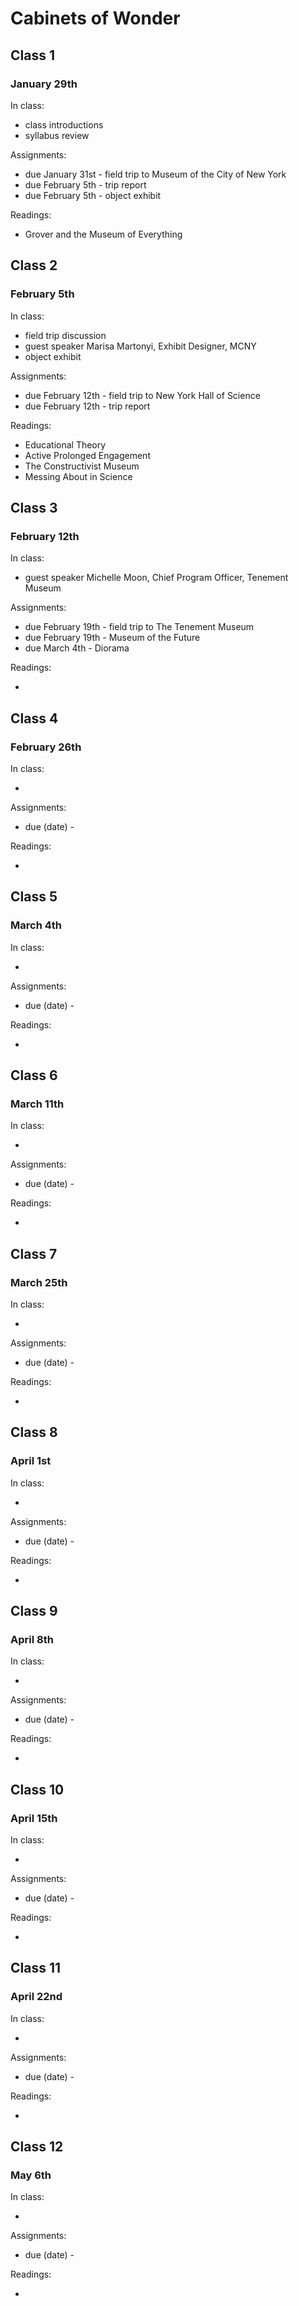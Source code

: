 # Cabinets of Wonder

## Class 1

### January 29th

In class:

- class introductions
- syllabus review

Assignments:

- due January 31st - field trip to Museum of the City of New York
- due February 5th - trip report
- due February 5th - object exhibit

Readings:

- Grover and the Museum of Everything

## Class 2

### February 5th

In class:

- field trip discussion
- guest speaker Marisa Martonyi, Exhibit Designer, MCNY
- object exhibit

Assignments:

- due February 12th - field trip to New York Hall of Science
- due February 12th - trip report

Readings:

- Educational Theory
- Active Prolonged Engagement
- The Constructivist Museum
- Messing About in Science

## Class 3

### February 12th

In class:

- guest speaker Michelle Moon, Chief Program Officer, Tenement Museum

Assignments:

- due February 19th - field trip to The Tenement Museum
- due February 19th - Museum of the Future
- due March 4th     - Diorama

Readings:

- 

## Class 4

### February 26th

In class:

- 

Assignments:

- due (date) - 

Readings:

- 

## Class 5

### March 4th

In class:

- 

Assignments:

- due (date) - 

Readings:

- 

## Class 6

### March 11th

In class:

- 

Assignments:

- due (date) - 

Readings:

- 

## Class 7

### March 25th

In class:

- 

Assignments:

- due (date) - 

Readings:

- 

## Class 8

### April 1st

In class:

- 

Assignments:

- due (date) - 

Readings:

- 

## Class 9

### April 8th

In class:

- 

Assignments:

- due (date) - 

Readings:

- 

## Class 10

### April 15th

In class:

- 

Assignments:

- due (date) - 

Readings:

- 

## Class 11

### April 22nd

In class:

- 

Assignments:

- due (date) - 

Readings:

- 

## Class 12

### May 6th

In class:

- 

Assignments:

- due (date) - 

Readings:

- 